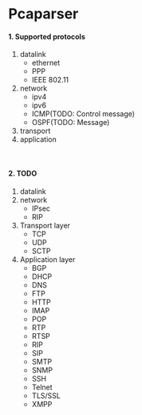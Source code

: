 # Pcaparser

#### 1. Supported protocols
1. datalink
    * ethernet
    * PPP
    * IEEE 802.11
2. network
    * ipv4
    * ipv6
    * ICMP(TODO: Control message)
    * OSPF(TODO: Message)
3. transport
4. application
</br>

#### 2. TODO
1. datalink
2. network
    * IPsec
    * RIP
3. Transport layer
    * TCP
    * UDP
    * SCTP
4. Application layer
    * BGP 
    * DHCP 
    * DNS 
    * FTP 
    * HTTP 
    * IMAP 
    * POP
    * RTP 
    * RTSP 
    * RIP 
    * SIP 
    * SMTP 
    * SNMP 
    * SSH 
    * Telnet 
    * TLS/SSL 
    * XMPP
    
